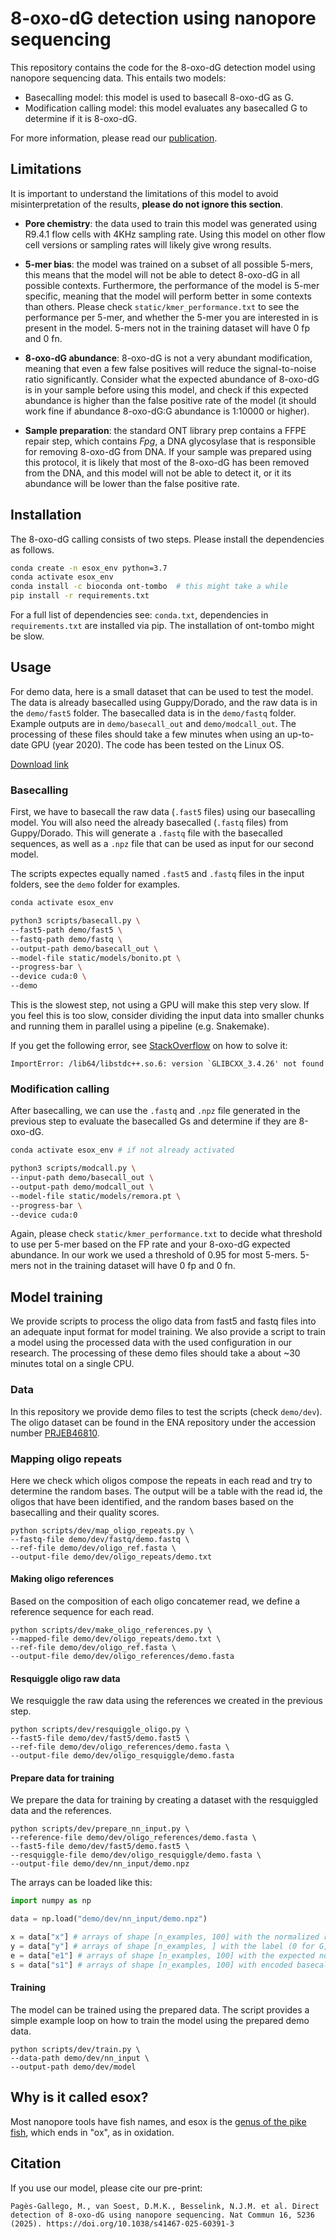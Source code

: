 # 8-oxo-dG detection using nanopore sequencing

This repository contains the code for the 8-oxo-dG detection model using nanopore sequencing data. This entails two models: 

- Basecalling model: this model is used to basecall 8-oxo-dG as G.
- Modification calling model: this model evaluates any basecalled G to determine if it is 8-oxo-dG.

For more information, please read our [publication]([https://www.biorxiv.org/content/10.1101/2024.05.17.594638v1.abstract](https://www.nature.com/articles/s41467-025-60391-3)).

## Limitations

It is important to understand the limitations of this model to avoid misinterpretation of the results, **please do not ignore this section**.

- **Pore chemistry**: the data used to train this model was generated using R9.4.1 flow cells with 4KHz sampling rate. Using this model on other flow cell versions or sampling rates will likely give wrong results.

- **5-mer bias**: the model was trained on a subset of all possible 5-mers, this means that the model will not be able to detect 8-oxo-dG in all possible contexts. Furthermore, the performance of the model is 5-mer specific, meaning that the model will perform better in some contexts than others. Please check `static/kmer_performance.txt` to see the performance per 5-mer, and whether the 5-mer you are interested in is present in the model. 5-mers not in the training dataset will have 0 fp and 0 fn.

- **8-oxo-dG abundance**: 8-oxo-dG is not a very abundant modification, meaning that even a few false positives will reduce the signal-to-noise ratio significantly. Consider what the expected abundance of 8-oxo-dG is in your sample before using this model, and check if this expected abundance is higher than the false positive rate of the model (it should work fine if abundance 8-oxo-dG:G abundance is 1:10000 or higher).

- **Sample preparation**: the standard ONT library prep contains a FFPE repair step, which contains *Fpg*, a DNA glycosylase that is responsible for removing 8-oxo-dG from DNA. If your sample was prepared using this protocol, it is likely that most of the 8-oxo-dG has been removed from the DNA, and this model will not be able to detect it, or it its abundance will be lower than the false positive rate.



## Installation

The 8-oxo-dG calling consists of two steps. Please install the dependencies as follows. 

```bash
conda create -n esox_env python=3.7
conda activate esox_env
conda install -c bioconda ont-tombo  # this might take a while
pip install -r requirements.txt
```

For a full list of dependencies see: `conda.txt`, dependencies in `requirements.txt` are installed via pip. The installation of ont-tombo might be slow.

## Usage

For demo data, here is a small dataset that can be used to test the model. The data is already basecalled using Guppy/Dorado, and the raw data is in the `demo/fast5` folder. The basecalled data is in the `demo/fastq` folder.
Example outputs are in `demo/basecall_out` and `demo/modcall_out`. The processing of these files should take a few minutes when using an up-to-date GPU (year 2020). The code has been tested on the Linux OS.

[Download link](https://surfdrive.surf.nl/files/index.php/s/X2kRYzBOg68eQwc)

### Basecalling

First, we have to basecall the raw data (`.fast5` files) using our basecalling model. You will also need the already basecalled (`.fastq` files) from Guppy/Dorado. This will generate a `.fastq` file with the basecalled sequences, as well as a `.npz` file that can be used as input for our second model.

The scripts expectes equally named `.fast5` and `.fastq` files in the input folders, see the `demo` folder for examples.

```bash
conda activate esox_env

python3 scripts/basecall.py \
--fast5-path demo/fast5 \
--fastq-path demo/fastq \
--output-path demo/basecall_out \
--model-file static/models/bonito.pt \
--progress-bar \
--device cuda:0 \
--demo
```

This is the slowest step, not using a GPU will make this step very slow. If you feel this is too slow, consider dividing the input data into smaller chunks and running them in parallel using a pipeline (e.g. Snakemake).

If you get the following error, see [StackOverflow](https://stackoverflow.com/questions/77939924/importing-pandas-and-cplex-in-a-conda-environment-raises-an-importerror-libstdc/77940023#77940023) on how to solve it:

```
ImportError: /lib64/libstdc++.so.6: version `GLIBCXX_3.4.26' not found
```

### Modification calling

After basecalling, we can use the `.fastq` and `.npz` file generated in the previous step to evaluate the basecalled Gs and determine if they are 8-oxo-dG.

```bash
conda activate esox_env # if not already activated

python3 scripts/modcall.py \
--input-path demo/basecall_out \
--output-path demo/modcall_out \
--model-file static/models/remora.pt \
--progress-bar \
--device cuda:0
```
Again, please check `static/kmer_performance.txt` to decide what threshold to use per 5-mer based on the FP rate and your 8-oxo-dG expected abundance. In our work we used a threshold of 0.95 for most 5-mers. 5-mers not in the training dataset will have 0 fp and 0 fn.

## Model training

We provide scripts to process the oligo data from fast5 and fastq files into an adequate input format for model training. We also provide a script to train a model using the processed data with the used configuration in our research. The processing of these demo files should take a about ~30 minutes total on a single CPU.

### Data

In this repository we provide demo files to test the scripts (check `demo/dev`). The oligo dataset can be found in the ENA repository under the accession number [PRJEB46810](https://www.ebi.ac.uk/ena/browser/view/PRJEB76712).

### Mapping oligo repeats

Here we check which oligos compose the repeats in each read and try to determine the random bases. The output will be a table with the read id, the oligos that have been identified, and the random bases based on the basecalling and their quality scores.

```
python scripts/dev/map_oligo_repeats.py \
--fastq-file demo/dev/fastq/demo.fastq \
--ref-file demo/dev/oligo_ref.fasta \
--output-file demo/dev/oligo_repeats/demo.txt
```

#### Making oligo references

Based on the composition of each oligo concatemer read, we define a reference sequence for each read.

```
python scripts/dev/make_oligo_references.py \
--mapped-file demo/dev/oligo_repeats/demo.txt \
--ref-file demo/dev/oligo_ref.fasta \
--output-file demo/dev/oligo_references/demo.fasta
```

#### Resquiggle oligo raw data

We resquiggle the raw data using the references we created in the previous step.

```
python scripts/dev/resquiggle_oligo.py \
--fast5-file demo/dev/fast5/demo.fast5 \
--ref-file demo/dev/oligo_references/demo.fasta \
--output-file demo/dev/oligo_resquiggle/demo.fasta
```

#### Prepare data for training

We prepare the data for training by creating a dataset with the resquiggled data and the references.

```
python scripts/dev/prepare_nn_input.py \
--reference-file demo/dev/oligo_references/demo.fasta \
--fast5-file demo/dev/fast5/demo.fast5 \
--resquiggle-file demo/dev/oligo_resquiggle/demo.fasta \
--output-file demo/dev/nn_input/demo.npz
```

The arrays can be loaded like this:

```python
import numpy as np

data = np.load("demo/dev/nn_input/demo.npz")

x = data["x"] # arrays of shape [n_examples, 100] with the normalized raw signal centered around a guanine/8-oxo-dG
y = data["y"] # arrays of shape [n_examples, ] with the label (0 for G, 1 for 8-oxo-dG)
e = data["e1"] # arrays of shape [n_examples, 100] with the expected normalized signal
s = data["s1"] # arrays of shape [n_examples, 100] with encoded basecalls aligned to the signal
```

#### Training

The model can be trained using the prepared data. The script provides a simple example loop on how to train the model using the prepared demo data.

```
python scripts/dev/train.py \
--data-path demo/dev/nn_input \
--output-path demo/dev/model
```

## Why is it called esox?

Most nanopore tools have fish names, and esox is the [genus of the pike fish](https://en.wikipedia.org/wiki/Esox), which ends in "ox", as in oxidation.

## Citation

If you use our model, please cite our pre-print:

```
Pagès-Gallego, M., van Soest, D.M.K., Besselink, N.J.M. et al. Direct detection of 8-oxo-dG using nanopore sequencing. Nat Commun 16, 5236 (2025). https://doi.org/10.1038/s41467-025-60391-3
```
